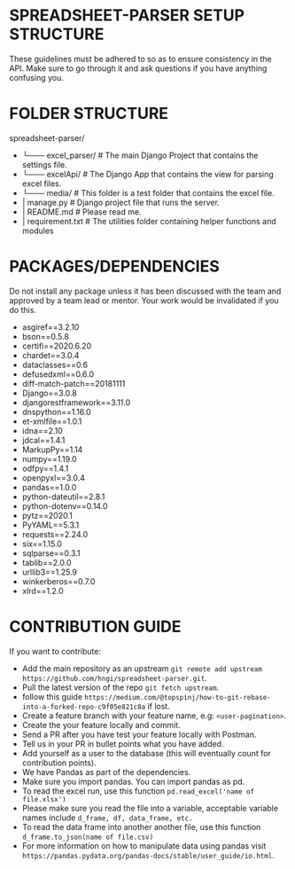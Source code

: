 # SPREADSHEET-PARSER SETUP STRUCTURE

These guidelines must be adhered to so as to ensure consistency in the API. Make sure to go through it and ask questions 
if you have anything confusing you.

# FOLDER STRUCTURE

spreadsheet-parser/
- └─── excel_parser/   # The main Django Project that contains the settings file.
- └─── excelApi/   # The Django App that contains the view for parsing excel files.
- └─── media/   # This folder is a test folder that contains the excel file.
- | manage.py   # Django project file that runs the server.
- | README.md   # Please read me.
- | requirement.txt   # The utilities folder containing helper functions and modules

# PACKAGES/DEPENDENCIES

Do not install any package unless it has been discussed with the team and approved by a team lead or mentor. Your work would be invalidated if you do this. 

- asgiref==3.2.10
- bson==0.5.8
- certifi==2020.6.20
- chardet==3.0.4
- dataclasses==0.6
- defusedxml==0.6.0
- diff-match-patch==20181111
- Django==3.0.8
- djangorestframework==3.11.0
- dnspython==1.16.0
- et-xmlfile==1.0.1
- idna==2.10
- jdcal==1.4.1
- MarkupPy==1.14
- numpy==1.19.0
- odfpy==1.4.1
- openpyxl==3.0.4
- pandas==1.0.0
- python-dateutil==2.8.1
- python-dotenv==0.14.0
- pytz==2020.1
- PyYAML==5.3.1
- requests==2.24.0
- six==1.15.0
- sqlparse==0.3.1
- tablib==2.0.0
- urllib3==1.25.9
- winkerberos==0.7.0
- xlrd==1.2.0

# CONTRIBUTION GUIDE
If you want to contribute:
- Add the main repository as an upstream `git remote add upstream https://github.com/hngi/spreadsheet-parser.git`.
- Pull the latest version of the repo `git fetch upstream`.
- follow this guide `https://medium.com/@topspinj/how-to-git-rebase-into-a-forked-repo-c9f05e821c8a` if lost.
- Create a feature branch with your feature name, e.g: `<user-pagination>`.
- Create the your feature locally and commit.
- Send a PR after you have test your feature locally with Postman.
- Tell us in your PR in bullet points what you have added.
- Add yourself as a user to the database (this will eventually count for contribution points).
- We have Pandas as part of the dependencies. 
- Make sure you import pandas. You can import pandas as pd.
- To read the excel run, use this function `pd.read_excel('name of file.xlsx')`
- Please make sure you read the file into a variable, acceptable variable names include `d_frame, df, data_frame, etc.`
- To read the data frame into another another file, use this function `d_frame.to_json(name of file.csv)`
- For more information on how to manipulate data using pandas visit `https://pandas.pydata.org/pandas-docs/stable/user_guide/io.html`.
